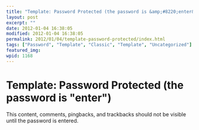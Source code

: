```yaml
---
title: "Template: Password Protected (the password is &amp;#8220;enter&amp;#8221;)"
layout: post
excerpt: ""
date: 2012-01-04 16:38:05
modified: 2012-01-04 16:38:05
permalink: 2012/01/04/template-password-protected/index.html
tags: ["Password", "Template", "Classic", "Template", "Uncategorized"]
featured_img: 
wpid: 1168
---
```


# Template: Password Protected (the password is "enter")

This content, comments, pingbacks, and trackbacks should not be visible until the password is entered.